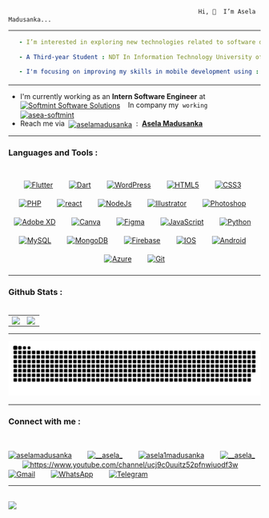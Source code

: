                                                          Hi, 👋  I’m Asela Madusanka...
            
<table style="line-height: 0;"><tr><td valign="center" width="80%">

  ```yaml
	- I’m interested in exploring new technologies related to software development.
	
	- A Third-year Student : NDT In Information Technology University of Moratuwa
  
	- I'm focusing on improving my skills in mobile development using : Flutter
```	

  </td>
<td valign="middle" align="center" width="20%">
  <div>
    <img src="https://media4.giphy.com/media/v1.Y2lkPTc5MGI3NjExMTQ0Y2NkNjg3YzA2YzRiZWViZWE2M2M4YWUyYTA5ZmIwZDJiYTM0OCZjdD1z/WFZvB7VIXBgiz3oDXE/giphy.gif" style="width: 90%; display: block; margin: 0 auto;">
  </div>  
</td>
</table>

- I'm currently working as an <strong>Intern Software Engineer</strong> at &nbsp; [<img src="https://v1.softmint.net/img/softmintlogoblack.png" height="30em" align="center" alt="Softmint Software Solutions" title="Softmint Software Solutions"/>](https://v1.softmint.net/)  &nbsp;&nbsp; In company my&nbsp; `working` &nbsp;&nbsp;[<img src="https://cdn2.iconfinder.com/data/icons/social-icons-33/128/Github-512.png" height="30em" align="center" alt="asea-softmint" title="asela-softmint"/>](https://github.com/asela-softmint)
- Reach me via &nbsp;[<img src="https://seeklogo.com/images/L/linkedin-logo-920846F1F7-seeklogo.com.png" height="20em" align="center" alt="aselamadusanka" title="aselamadusanka"/>](https://linkedin.com/in/aselamadusanka)&nbsp; :&nbsp; <a href="https://linkedin.com/in/aselamadusanka"> <strong>Asela Madusanka</strong> </a>
	

---

### Languages and Tools : <br><br>


<div align="center">
<a href="https://flutter.dev/" target="_blank"><img style="margin: 10px" src="https://profilinator.rishav.dev/skills-assets/flutterio-icon.svg" alt="Flutter" height="40" /></a> &nbsp;
<a href="https://dart.dev/" target="_blank"><img style="margin: 10px" src="https://profilinator.rishav.dev/skills-assets/dartlang-icon.svg" alt="Dart" height="40" /></a> &nbsp;
<a href="https://wordpress.com/" target="_blank"><img style="margin: 10px" src="https://upload.wikimedia.org/wikipedia/commons/thumb/9/98/WordPress_blue_logo.svg/2048px-WordPress_blue_logo.svg.png" alt="WordPress" height="40" /></a> &nbsp;
<a href="https://en.wikipedia.org/wiki/HTML5" target="_blank"><img style="margin: 10px" src="https://upload.wikimedia.org/wikipedia/commons/thumb/6/61/HTML5_logo_and_wordmark.svg/640px-HTML5_logo_and_wordmark.svg.png" alt="HTML5" height="40" /></a> &nbsp;
<a href="https://www.w3schools.com/css/" target="_blank"><img style="margin: 10px" src="https://upload.wikimedia.org/wikipedia/commons/thumb/d/d5/CSS3_logo_and_wordmark.svg/1452px-CSS3_logo_and_wordmark.svg.png" alt="CSS3" height="40" /></a> &nbsp;
<a href="https://www.php.net/" target="_blank"><img style="margin: 10px" src="https://pngimg.com/uploads/php/php_PNG29.png" alt="PHP" height="40" /></a> &nbsp;
<a href="https://react.dev/" target="_blank"><img style="margin: 10px" src="https://upload.wikimedia.org/wikipedia/commons/thumb/a/a7/React-icon.svg/2300px-React-icon.svg.png" alt="react" height="35" /></a> &nbsp;
<a href="https://nodejs.org/en" target="_blank"><img style="margin: 10px" src="https://cdn-icons-png.flaticon.com/512/5968/5968322.png" alt="NodeJs" height="40" /></a> &nbsp;  
<a href="https://www.adobe.com/in/products/illustrator.html" target="_blank"><img style="margin: 10px" src="https://upload.wikimedia.org/wikipedia/commons/thumb/f/fb/Adobe_Illustrator_CC_icon.svg/2101px-Adobe_Illustrator_CC_icon.svg.png" alt="Illustrator" height="40" /></a> &nbsp; 
<a href="https://www.adobe.com/in/products/photoshop.html" target="_blank"><img style="margin: 10px" src="https://upload.wikimedia.org/wikipedia/commons/thumb/a/af/Adobe_Photoshop_CC_icon.svg/640px-Adobe_Photoshop_CC_icon.svg.png" alt="Photoshop" height="40" /></a> &nbsp;
<a href="https://www.adobe.com/in/products/xd.html" target="_blank"><img style="margin: 10px" src="https://upload.wikimedia.org/wikipedia/commons/thumb/c/c2/Adobe_XD_CC_icon.svg/2101px-Adobe_XD_CC_icon.svg.png" alt="Adobe XD" height="40" /></a> &nbsp; 
<a href="https://www.canva.com/" target="_blank"><img style="margin: 10px" src="https://upload.wikimedia.org/wikipedia/commons/thumb/0/08/Canva_icon_2021.svg/600px-Canva_icon_2021.svg.png?20220821125247" alt="Canva" height="40" /></a> &nbsp;
<a href="https://www.figma.com/" target="_blank"><img style="margin: 10px" src="https://upload.wikimedia.org/wikipedia/commons/thumb/3/33/Figma-logo.svg/1667px-Figma-logo.svg.png" alt="Figma" height="40" /></a> &nbsp;
<a href="https://www.javascript.com/" target="_blank"><img style="margin: 10px" src="https://upload.wikimedia.org/wikipedia/commons/6/6a/JavaScript-logo.png" alt="JavaScript" height="40" /></a> &nbsp;
<a href="https://www.python.org/" target="_blank"><img style="margin: 10px" src="https://upload.wikimedia.org/wikipedia/commons/thumb/c/c3/Python-logo-notext.svg/1869px-Python-logo-notext.svg.png" alt="Python" height="40" /></a> &nbsp;
<a href="https://www.mysql.com/" target="_blank"><img style="margin: 10px" src="https://1000logos.net/wp-content/uploads/2020/08/MySQL-Logo.png" alt="MySQL" height="40" /></a> &nbsp;
<a href="https://www.mongodb.com/" target="_blank"><img style="margin: 10px" src="https://profilinator.rishav.dev/skills-assets/mongodb-original-wordmark.svg" alt="MongoDB" height="40" /></a> &nbsp;
<a href="https://firebase.google.com/" target="_blank"><img style="margin: 10px" src="https://profilinator.rishav.dev/skills-assets/firebase.png" alt="Firebase" height="40" /></a> &nbsp;
<a href="https://www.apple.com/ios/ios-16/" target="_blank"><img style="margin: 10px" src="https://upload.wikimedia.org/wikipedia/commons/thumb/c/ca/IOS_logo.svg/2048px-IOS_logo.svg.png" alt="IOS" height="40" /></a> &nbsp;
<a href="https://developer.android.com/" target="_blank"><img style="margin: 10px" src="https://upload.wikimedia.org/wikipedia/commons/thumb/6/64/Android_logo_2019_%28stacked%29.svg/880px-Android_logo_2019_%28stacked%29.svg.png" alt="Android" height="40" /></a> &nbsp;
<a href="https://azure.microsoft.com/en-in/" target="_blank"><img style="margin: 10px" src="https://profilinator.rishav.dev/skills-assets/microsoft_azure-icon.svg" alt="Azure" height="40" /></a> &nbsp;   
<a href="https://github.com/" target="_blank"><img style="margin: 10px" src="https://profilinator.rishav.dev/skills-assets/git-scm-icon.svg" alt="Git" height="40" /></a>   
</div>  


---

### Github Stats :<br><br>
<div align="center">
  <table style="margin: auto; line-height: 0;">
    <tr>
      <td valign="center" width="48%">
        <img align="center" src="https://github-readme-stats.vercel.app/api?username=aselamadusanka&theme=gotham&show_icons=true" >
      </td>
      <td valign="center" width="52%">
        <a href="https://github.com/aselamadusanka/github-readme-stats">
  	<img src="https://github-readme-streak-stats.herokuapp.com/?user=aselamadusanka&theme=gotham&hide_border=true"></a>
      </td>
    </tr>
  </table>
</div>


---
	
<div style="text-align: center;">
  <picture>
    <source media="(prefers-color-scheme: dark)" srcset="https://raw.githubusercontent.com/platane/platane/output/github-contribution-grid-snake-dark.svg">
    <source media="(prefers-color-scheme: light)" srcset="https://raw.githubusercontent.com/platane/platane/output/github-contribution-grid-snake.svg">
    <img alt="github contribution grid snake animation" src="https://raw.githubusercontent.com/platane/platane/output/github-contribution-grid-snake.svg">
  </picture>
</div>


---

<h3 align="left">Connect with me :</h3><br>

<p align="left">   
<a href="https://linkedin.com/in/aselamadusanka" target="blank"><img align="center" src="https://upload.wikimedia.org/wikipedia/commons/thumb/c/ca/LinkedIn_logo_initials.png/600px-LinkedIn_logo_initials.png?20140125013055" alt="aselamadusanka" height="35" width="35" /></a> &nbsp;&nbsp;&nbsp;&nbsp;&nbsp;&nbsp;
<a href="https://twitter.com/__asela_" target="blank"><img align="center" src="https://upload.wikimedia.org/wikipedia/commons/thumb/6/6f/Logo_of_Twitter.svg/512px-Logo_of_Twitter.svg.png?20220821125553" alt="__asela_" height="35" width="40" /></a> &nbsp;&nbsp;&nbsp;&nbsp;&nbsp;&nbsp;
<a href="https://fb.com/asela1madusanka" target="blank"><img align="center" src="https://upload.wikimedia.org/wikipedia/commons/thumb/b/b8/2021_Facebook_icon.svg/1024px-2021_Facebook_icon.svg.png" alt="asela1madusanka" height="35" width="35" /></a> &nbsp;&nbsp;&nbsp;&nbsp;&nbsp;&nbsp;
<a href="https://instagram.com/__asela_" target="blank"><img align="center" src="https://upload.wikimedia.org/wikipedia/commons/thumb/e/e7/Instagram_logo_2016.svg/132px-Instagram_logo_2016.svg.png?20210403190622" alt="__asela_" height="35" width="35" /></a> &nbsp;&nbsp;&nbsp;&nbsp;&nbsp;&nbsp;
<a href="https://www.youtube.com/channel/UCj9c0uUITZ52PFNWIUoDf3w" target="blank"><img align="center" src="https://upload.wikimedia.org/wikipedia/commons/thumb/0/09/YouTube_full-color_icon_%282017%29.svg/1280px-YouTube_full-color_icon_%282017%29.svg.png" alt="https://www.youtube.com/channel/ucj9c0uuitz52pfnwiuodf3w" height="35" width="45" /></a> &nbsp;&nbsp;&nbsp;&nbsp;&nbsp;&nbsp;
<a href="mailto:asela1madusanka@gmail.com" target="blank"><img align="center" src="https://upload.wikimedia.org/wikipedia/commons/thumb/7/7e/Gmail_icon_%282020%29.svg/2560px-Gmail_icon_%282020%29.svg.png" alt="Gmail" height="35" width="45" /></a> &nbsp;&nbsp;&nbsp;&nbsp;&nbsp;&nbsp;
<a href="https://wa.me/0769935272" target="blank"><img align="center" src="https://upload.wikimedia.org/wikipedia/commons/thumb/1/19/WhatsApp_logo-color-vertical.svg/2048px-WhatsApp_logo-color-vertical.svg.png" alt="WhatsApp" height="35" width="35" /></a> &nbsp;&nbsp;&nbsp;&nbsp;&nbsp;&nbsp;
<a href="https://t.me/a_s_e_l_a_madusanka" target="blank"><img align="center" src="https://upload.wikimedia.org/wikipedia/commons/thumb/8/82/Telegram_logo.svg/512px-Telegram_logo.svg.png?20220101141644" alt="Telegram" height="35" width="35" /></a> &nbsp;&nbsp;&nbsp;&nbsp;&nbsp;&nbsp;
</p>

---
<br>[![](https://visitcount.itsvg.in/api?id=aselamadusanka&icon=0&color=0)](https://visitcount.itsvg.in)

